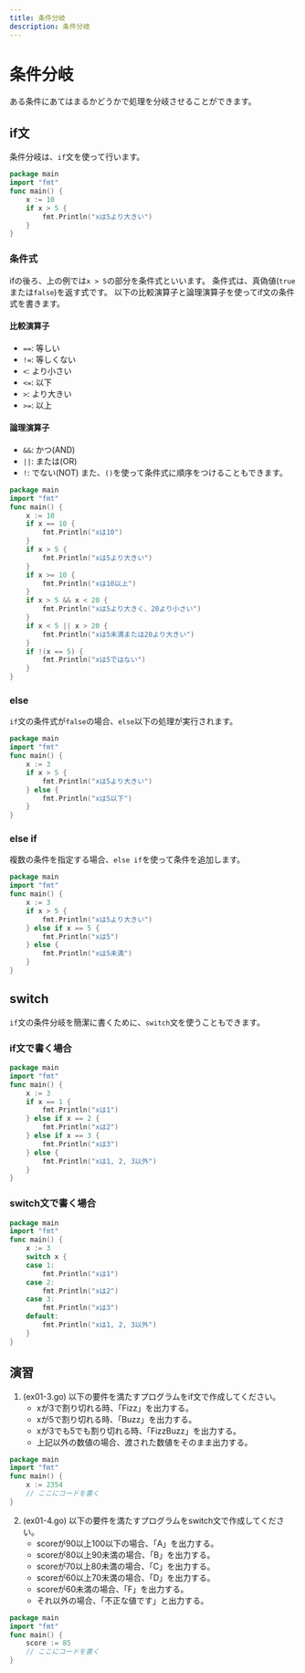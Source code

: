 ```yaml
---
title: 条件分岐
description: 条件分岐
---
```


# 条件分岐
ある条件にあてはまるかどうかで処理を分岐させることができます。
## if文
条件分岐は、`if`文を使って行います。

```go
package main
import "fmt"
func main() {
    x := 10
    if x > 5 {
        fmt.Println("xは5より大きい")
    }
}
```

### 条件式
ifの後ろ、上の例では`x > 5`の部分を条件式といいます。
条件式は、真偽値(`true`または`false`)を返す式です。
以下の比較演算子と論理演算子を使ってif文の条件式を書きます。
#### 比較演算子
- `==`: 等しい
- `!=`: 等しくない
- `<`: より小さい
- `<=`: 以下
- `>`: より大きい
- `>=`: 以上
#### 論理演算子
- `&&`: かつ(AND)
- `||`: または(OR)
- `!`: でない(NOT)
また、`()`を使って条件式に順序をつけることもできます。
```go
package main
import "fmt"
func main() {
    x := 10
    if x == 10 {
        fmt.Println("xは10")
    }
    if x > 5 {
        fmt.Println("xは5より大きい")
    }
    if x >= 10 {
        fmt.Println("xは10以上")
    }
    if x > 5 && x < 20 {
        fmt.Println("xは5より大きく、20より小さい")
    }
    if x < 5 || x > 20 {
        fmt.Println("xは5未満または20より大きい")
    }
    if !(x == 5) {
        fmt.Println("xは5ではない")
    }
}
```

### else
`if`文の条件式が`false`の場合、`else`以下の処理が実行されます。
```go
package main
import "fmt"
func main() {
    x := 3
    if x > 5 {
        fmt.Println("xは5より大きい")
    } else {
        fmt.Println("xは5以下")
    }
}
```

### else if
複数の条件を指定する場合、`else if`を使って条件を追加します。
```go
package main
import "fmt"
func main() {
    x := 3
    if x > 5 {
        fmt.Println("xは5より大きい")
    } else if x == 5 {
        fmt.Println("xは5")
    } else {
        fmt.Println("xは5未満")
    }
}
```

## switch
`if`文の条件分岐を簡潔に書くために、`switch`文を使うこともできます。
### if文で書く場合
```go
package main
import "fmt"
func main() {
    x := 3
    if x == 1 {
        fmt.Println("xは1")
    } else if x == 2 {
        fmt.Println("xは2")
    } else if x == 3 {
        fmt.Println("xは3")
    } else {
        fmt.Println("xは1, 2, 3以外")
    }
}
```
### switch文で書く場合
```go
package main
import "fmt"
func main() {
    x := 3
    switch x {
    case 1:
        fmt.Println("xは1")
    case 2:
        fmt.Println("xは2")
    case 3:
        fmt.Println("xは3")
    default:
        fmt.Println("xは1, 2, 3以外")
    }
}
```

## 演習
1. (ex01-3.go) 以下の要件を満たすプログラムをif文で作成してください。
   - xが3で割り切れる時、「Fizz」を出力する。
   - xが5で割り切れる時、「Buzz」を出力する。
   - xが3でも5でも割り切れる時、「FizzBuzz」を出力する。 
   - 上記以外の数値の場合、渡された数値をそのまま出力する。 
```go
package main
import "fmt"
func main() {
    x := 2354
    // ここにコードを書く
}
```

2. (ex01-4.go) 以下の要件を満たすプログラムをswitch文で作成してください。
   - scoreが90以上100以下の場合、「A」を出力する。
   - scoreが80以上90未満の場合、「B」を出力する。
   - scoreが70以上80未満の場合、「C」を出力する。
   - scoreが60以上70未満の場合、「D」を出力する。
   - scoreが60未満の場合、「F」を出力する。
   - それ以外の場合、「不正な値です」と出力する。
```go
package main
import "fmt"
func main() {
    score := 85
    // ここにコードを書く
}
```